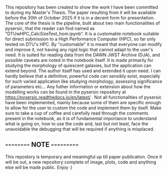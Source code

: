 This repository has been created to show the work I have been committed to during my Master's Thesis. The paper resulting from it will be available before the 30th of October 2025 if it is in a decent form for presentation.
The core of the thesis is the pipeline, built about two main functionalities of pysersic, that the reader can find named as "DTUwHPC_CalcSizeTest_hom.ipynb". It is a customable notebook suitable for direct submission to a High Performance Computer (HPC), so far only tested on DTU's HPC.
By "customable" it is meant that everyone can modify and improve it, not having any rigid logic that cannot adapt to the user's need. It is suited for reading data from the DAWN JWST Archive (DJA), and possible caveats are noted in the notebook itself. It is made primarily for studying the morphology of quiescent galaxies, but the application can extend beyond. The author itself has used and extended it upon need.
I can hardly believe that a definitive, powerful code can sensibly exist, especially for such varied application like studying morphology, assessing significance of parameters etc... Any futher information or extension about how the modelling works can be found in the pysersic repository at https://pysersic.readthedocs.io/en/latest/ .
Not all functionalities of pysersic have been implemented, mainly because some of them are specific enough to allow for the user to custom the code and implement them by itself.
Make sure to take a cup of coffee and carefully read through the comments present in the notebook, as it is of fundamental importance to understand what is going on, how to use the code and, last but not least, face the unavoidable the debugging that will be required if anything is misplaced.
## -------- NOTE --------- ##
This repostory is temporary and meaningful up till paper publication. Once it will be out, a new repository complete of image, plots, code and anything else will be made public. Enjoy :) 
